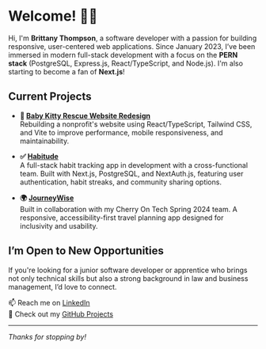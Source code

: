 # Welcome! 👋🏾

Hi, I'm **Brittany Thompson**, a software developer with a passion for building responsive, user-centered web applications. Since January 2023, I’ve been immersed in modern full-stack development with a focus on the **PERN stack** (PostgreSQL, Express.js, React/TypeScript, and Node.js). I'm also starting to become a fan of **Next.js**! 

## Current Projects

- **🐾 [Baby Kitty Rescue Website Redesign](https://babykittyrescue.vercel.app/)**  
  Rebuilding a nonprofit's website using React/TypeScript, Tailwind CSS, and Vite to improve performance, mobile responsiveness, and maintainability.

- **✅ [Habitude](https://habitude-tracker.vercel.app/)**  
  A full-stack habit tracking app in development with a cross-functional team. Built with Next.js, PostgreSQL, and NextAuth.js, featuring user authentication, habit streaks, and community sharing options.

- **🌍 [JourneyWise](https://journeywise.netlify.app)**  
  Built in collaboration with my Cherry On Tech Spring 2024 team. A responsive, accessibility-first travel planning app designed for inclusivity and usability.

## I’m Open to New Opportunities

If you're looking for a junior software developer or apprentice who brings not only technical skills but also a strong background in law and business management, I’d love to connect. 

📫 Reach me on [LinkedIn](https://www.linkedin.com/in/brittanythompson08/)  
📂 Check out my [GitHub Projects](https://github.com/bpb2008)

---

*Thanks for stopping by!*
